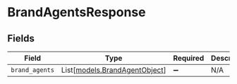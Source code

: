 # BrandAgentsResponse


## Fields

| Field                                                          | Type                                                           | Required                                                       | Description                                                    |
| -------------------------------------------------------------- | -------------------------------------------------------------- | -------------------------------------------------------------- | -------------------------------------------------------------- |
| `brand_agents`                                                 | List[[models.BrandAgentObject](../models/brandagentobject.md)] | :heavy_minus_sign:                                             | N/A                                                            |